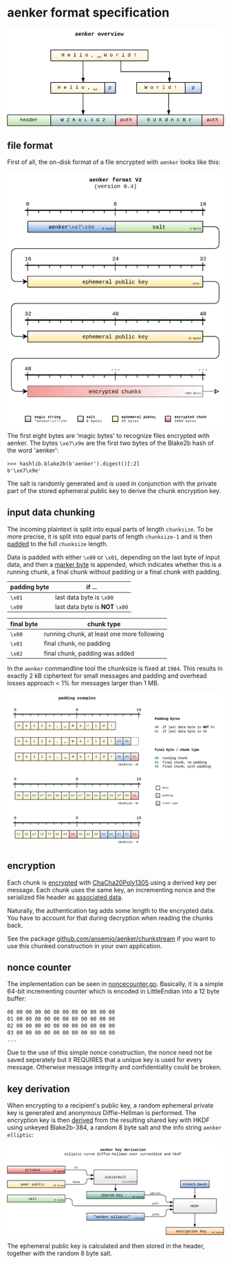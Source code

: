 # aenker format specification

![](assets/overview.png)

## file format

First of all, the on-disk format of a file encrypted with `aenker` looks like this:

![](assets/on_disk.png)

The first eight bytes are 'magic bytes' to recognize files encrypted with aenker. The bytes
`\xe7\x9e` are the first two bytes of the Blake2b hash of the word 'aenker':

    >>> hashlib.blake2b(b'aenker').digest()[:2]
    b'\xe7\x9e'

The salt is randomly generated and is used in conjunction with the private part of the stored
ephemeral public key to derive the chunk encryption key.

## input data chunking

The incoming plaintext is split into equal parts of length `chunksize`. To be more precise, it is
split into equal parts of length `chunksize-1` and is then [padded](padding/padding.go#L31) to the
full `chunksize` length.

Data is padded with either `\x00` or `\x01`, depending on the last byte of input data, and then a
[marker byte](padding/padding.go#L16) is appended, which indicates whether this is a running chunk,
a final chunk without padding or a final chunk with padding.

| padding byte | if ...                           |
| ------------ | -------------------------------- |
| `\x01`       | last data byte is `\x00`         |
| `\x00`       | last data byte is **NOT** `\x00` |

| final byte | chunk type                                 |
| ---------- | ------------------------------------------ |
| `\x00`     | running chunk, at least one more following |
| `\x01`     | final chunk, no padding                    |
| `\x02`     | final chunk, padding was added             |

In the `aenker` commandline tool the chunksize is fixed at `1984`. This results in exactly 2 kB
ciphertext for small messages and padding and overhead losses approach < 1% for messages larger than
1 MB.

![](assets/padding.png)

## encryption

Each chunk is [encrypted][cipherer] with [ChaCha20Poly1305][chacha] using a derived key per message.
Each chunk uses the same key, an incrementing nonce and the serialized file header as [associated
data][info].

[chacha]: https://godoc.org/golang.org/x/crypto/chacha20poly1305
[cipherer]: chunkstream/chunkcipherer.go#L59
[info]: ae/aenker.go#L42

Naturally, the authentication tag adds some length to the encrypted data. You have to account for
that during decryption when reading the chunks back.

See the package [github.com/ansemjo/aenker/chunkstream](chunkstream/writer.go) if you want to use
this chunked construction in your own application.

## nonce counter

The implementation can be seen in [noncecounter.go](chunkstream/noncecounter.go). Basically, it is a
simple 64-bit incrementing counter which is encoded in LittleEndian into a 12 byte buffer:

    00 00 00 00 00 00 00 00 00 00 00 00
    01 00 00 00 00 00 00 00 00 00 00 00
    02 00 00 00 00 00 00 00 00 00 00 00
    03 00 00 00 00 00 00 00 00 00 00 00
    ...

Due to the use of this simple nonce construction, the nonce need not be saved seperately but it
REQUIRES that a unique key is used for every message. Otherwise message integrity and
confidentiality could be broken.

## key derivation

When encrypting to a recipient's public key, a random ephemeral private key is generated and
anonymous Diffie-Hellman is performed. The encryption key is then [derived][kdf] from the resulting
shared key with HKDF using unkeyed Blake2b-384, a random 8 byte salt and the info string
`aenker elliptic`:

[kdf]: keyderivation/keyderivation.go#L21

![](assets/key_derivation_elliptic.png)

The ephemeral public key is calculated and then stored in the header, together with the random 8
byte salt.
